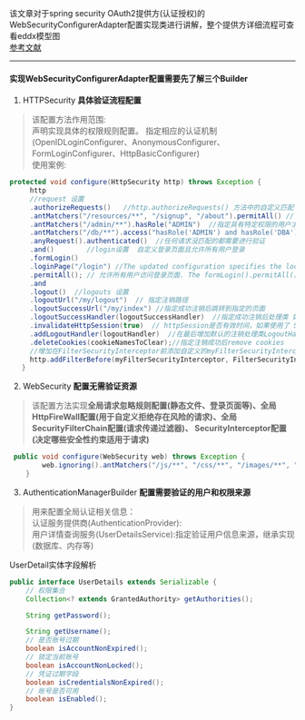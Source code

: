 该文章对于spring security OAuth2提供方(认证授权)的WebSecurityConfigurerAdapter配置实现类进行讲解，整个提供方详细流程可查看eddx模型图  
[参考文献](https://juejin.im/post/5d0b1eb35188252f921b1535)

<hr>  

#### 实现WebSecurityConfigurerAdapter配置需要先了解三个Builder  

1. HTTPSecurity   **具体验证流程配置** 

> 该配置方法作用范围:  
声明实现具体的权限规则配置。 
指定相应的认证机制(OpenIDLoginConfigurer、AnonymousConfigurer、FormLoginConfigurer、HttpBasicConfigurer)  
使用案例:  
```java
protected void configure(HttpSecurity http) throws Exception {    
     http
     //request 设置
     .authorizeRequests()   //http.authorizeRequests() 方法中的自定义匹配
     .antMatchers("/resources/**", "/signup", "/about").permitAll() // 指定所有用户进行访问指定的url          
     .antMatchers("/admin/**").hasRole("ADMIN")  //指定具有特定权限的用户才能访问特定目录，hasRole()方法指定用户权限，且不需前缀 “ROLE_“  
     .antMatchers("/db/**").access("hasRole('ADMIN') and hasRole('DBA')")//          
     .anyRequest().authenticated()  //任何请求没匹配的都需要进行验证                                           
     .and()        //login设置  自定义登录页面且允许所有用户登录
     .formLogin()      
     .loginPage("/login") //The updated configuration specifies the location of the log in page  指定自定义登录页面
     .permitAll(); // 允许所有用户访问登录页面. The formLogin().permitAll() 方法
     .and 
     .logout()  //logouts 设置                                                              
     .logoutUrl("/my/logout")  // 指定注销路径                                              
     .logoutSuccessUrl("/my/index") //指定成功注销后跳转到指定的页面                                        
     .logoutSuccessHandler(logoutSuccessHandler)  //指定成功注销后处理类 如果使用了logoutSuccessHandler()的话， logoutSuccessUrl()就会失效                                
     .invalidateHttpSession(true)  // httpSession是否有效时间，如果使用了 SecurityContextLogoutHandler，其将被覆盖                                        
     .addLogoutHandler(logoutHandler)  //在最后增加默认的注销处理类LogoutHandler                
     .deleteCookies(cookieNamesToClear);//指定注销成功后remove cookies
     //增加在FilterSecurityInterceptor前添加自定义的myFilterSecurityInterceptor
     http.addFilterBefore(myFilterSecurityInterceptor, FilterSecurityInterceptor.class);
   }

```
2. WebSecurity   **配置无需验证资源**

> 该配置方法实现**全局请求忽略规则配置(静态文件、登录页面等)、全局HttpFireWall配置(用于自定义拒绝存在风险的请求)、全局SecurityFilterChain配置(请求传递过滤器)、
SecurityInterceptor配置(决定哪些安全性约束适用于请求)**  

```java
 public void configure(WebSecurity web) throws Exception {
        web.ignoring().antMatchers("/js/**", "/css/**", "/images/**", "/**/favicon.ico");
    }
```

3. AuthenticationManagerBuilder  **配置需要验证的用户和权限来源**

> 用来配置全局认证相关信息：  
认证服务提供商(AuthenticationProvider):  
用户详情查询服务(UserDetailsService):指定验证用户信息来源，继承实现(数据库、内存等)    

UserDetail实体字段解析  
```java
public interface UserDetails extends Serializable {
    // 权限集合
    Collection<? extends GrantedAuthority> getAuthorities();

    String getPassword();

    String getUsername();
    // 是否账号过期
    boolean isAccountNonExpired();
    // 锁定当前账号
    boolean isAccountNonLocked();
    // 凭证过期字段
    boolean isCredentialsNonExpired();
    // 账号是否可用
    boolean isEnabled();
}
```


